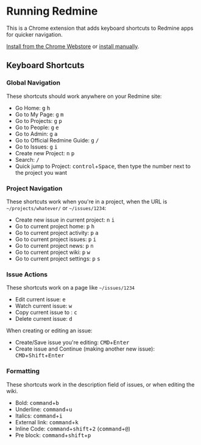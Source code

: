 # Running Redmine

This is a Chrome extension that adds keyboard shortcuts to Redmine apps for quicker navigation.

[Install from the Chrome Webstore](https://chrome.google.com/webstore/detail/bfegcalbohnfdcgnacofccdjkakjallk/) or [install manually](http://superuser.com/a/247654/6877).

## Keyboard Shortcuts

### Global Navigation

These shortcuts should work anywhere on your Redmine site:

- Go Home: <kbd>g</kbd> <kbd>h</kbd>
- Go to My Page: <kbd>g</kbd> <kbd>m</kbd>
- Go to Projects: <kbd>g</kbd> <kbd>p</kbd>
- Go to People: <kbd>g</kbd> <kbd>e</kbd>
- Go to Admin: <kbd>g</kbd> <kbd>a</kbd>
- Go to Official Redmine Guide: <kbd>g</kbd> <kbd>/</kbd>
- Go to Issues: <kbd>g</kbd> <kbd>i</kbd>
- Create new Project: <kbd>n</kbd> <kbd>p</kbd>
- Search: <kbd>/</kbd>
- Quick jump to Project: <kbd>control</kbd>+<kbd>Space</kbd>, then type the number next to the project you want

### Project Navigation

These shortcuts work when you're in a project, when the URL is `~/projects/whatever/` or `~/issues/1234`:

- Create new issue in current project: <kbd>n</kbd> <kbd>i</kbd>
- Go to current project home: <kbd>p</kbd> <kbd>h</kbd>
- Go to current project activity: <kbd>p</kbd> <kbd>a</kbd>
- Go to current project issues: <kbd>p</kbd> <kbd>i</kbd>
- Go to current project news: <kbd>p</kbd> <kbd>n</kbd>
- Go to current project wiki: <kbd>p</kbd> <kbd>w</kbd>
- Go to current project settings: <kbd>p</kbd> <kbd>s</kbd>

### Issue Actions

These shortcuts work on a page like `~/issues/1234`

- Edit current issue: <kbd>e</kbd>
- Watch current issue: <kbd>w</kbd>
- Copy current issue to : <kbd>c</kbd>
- Delete current issue: <kbd>d</kbd>

When creating or editing an issue:
- Create/Save issue you're editing: <kbd>CMD</kbd>+<kbd>Enter</kbd>
- Create issue and Continue (making another new issue): <kbd>CMD</kbd>+<kbd>Shift</kbd>+<kbd>Enter</kbd>

### Formatting

These shortcuts work in the description field of issues, or when editing the wiki.

- Bold: <kbd>command</kbd>+<kbd>b</kbd>
- Underline: <kbd>command</kbd>+<kbd>u</kbd>
- Italics: <kbd>command</kbd>+<kbd>i</kbd>
- External link: <kbd>command</kbd>+<kbd>k</kbd>
- Inline Code: <kbd>command</kbd>+<kbd>shift</kbd>+<kbd>2</kbd> (<kbd>command</kbd>+<kbd>@</kbd>)
- Pre block: <kbd>command</kbd>+<kbd>shift</kbd>+<kbd>p</kbd>
